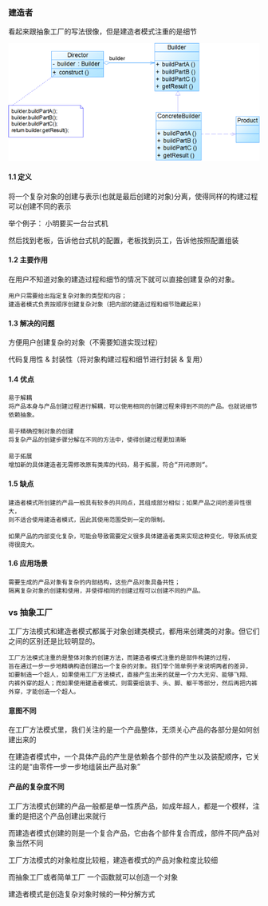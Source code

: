 
### 建造者 ###

看起来跟抽象工厂的写法很像，但是建造者模式注重的是细节

![1](https://github.com/fumeidonga/markdownPic/blob/master/designmodel/builder.png?raw=true)

#### 1.1 定义 ####
将一个复杂对象的创建与表示(也就是最后创建的对象)分离，使得同样的构建过程可以创建不同的表示

举个例子： 小明要买一台台式机

然后找到老板，告诉他台式机的配置，老板找到员工，告诉他按照配置组装

#### 1.2 主要作用 ####
在用户不知道对象的建造过程和细节的情况下就可以直接创建复杂的对象。

    用户只需要给出指定复杂对象的类型和内容；
    建造者模式负责按顺序创建复杂对象（把内部的建造过程和细节隐藏起来)

#### 1.3 解决的问题 ####
方便用户创建复杂的对象（不需要知道实现过程）

代码复用性 & 封装性（将对象构建过程和细节进行封装 & 复用）

#### 1.4 优点 ####
    易于解耦
    将产品本身与产品创建过程进行解耦，可以使用相同的创建过程来得到不同的产品。也就说细节依赖抽象。

    易于精确控制对象的创建
    将复杂产品的创建步骤分解在不同的方法中，使得创建过程更加清晰

    易于拓展
    增加新的具体建造者无需修改原有类库的代码，易于拓展，符合“开闭原则“。

#### 1.5 缺点 ####
    建造者模式所创建的产品一般具有较多的共同点，其组成部分相似；如果产品之间的差异性很大，
    则不适合使用建造者模式，因此其使用范围受到一定的限制。

    如果产品的内部变化复杂，可能会导致需要定义很多具体建造者类来实现这种变化，导致系统变得很庞大。

#### 1.6 应用场景 ####
    需要生成的产品对象有复杂的内部结构，这些产品对象具备共性；
    隔离复杂对象的创建和使用，并使得相同的创建过程可以创建不同的产品。

### vs 抽象工厂 ###
工厂方法模式和建造者模式都属于对象创建类模式，都用来创建类的对象。但它们之间的区别还是比较明显的。

    工厂方法模式注重的是整体对象的创建方法，而建造者模式注重的是部件构建的过程，
    旨在通过一步一步地精确构造创建出一个复杂的对象。我们举个简单例子来说明两者的差异，
    如要制造一个超人，如果使用工厂方法模式，直接产生出来的就是一个力大无穷、能够飞翔、
    内裤外穿的超人；而如果使用建造者模式，则需要组装手、头、脚、躯干等部分，然后再把内裤外穿，才能创造一个超人。

#### 意图不同 ####
在工厂方法模式里，我们关注的是一个产品整体，无须关心产品的各部分是如何创建出来的

在建造者模式中，一个具体产品的产生是依赖各个部件的产生以及装配顺序，它关注的是“由零件一步一步地组装出产品对象”

#### 产品的复杂度不同 ####
工厂方法模式创建的产品一般都是单一性质产品，如成年超人，都是一个模样，注重的是把这个产品创建出来就行

而建造者模式创建的则是一个复合产品，它由各个部件复合而成，部件不同产品对象当然不同

工厂方法模式的对象粒度比较粗，建造者模式的产品对象粒度比较细

而抽象工厂或者简单工厂 一个函数就可以创造一个对象

建造者模式是创造复杂对象时候的一种分解方式















































































